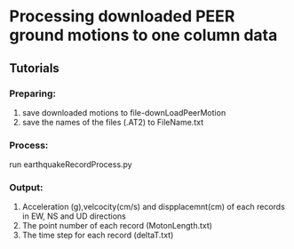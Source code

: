 # Processing downloaded PEER ground motions to  one column data     
## Tutorials     
### Preparing: 
1. save downloaded motions to file-downLoadPeerMotion     
2. save the names of the files (.AT2) to FileName.txt
### Process:
run earthquakeRecordProcess.py
### Output: 
1. Acceleration (g),velcocity(cm/s) and dispplacemnt(cm) of each records in EW, NS and UD directions      
2. The point number of each record (MotonLength.txt)      
3. The time step for each record (deltaT.txt)       

